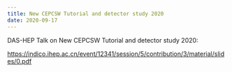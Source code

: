 ```yaml
---
title: New CEPCSW Tutorial and detector study 2020 
date: 2020-09-17 
---
```


DAS-HEP Talk on New CEPCSW Tutorial and detector study 2020: 

https://indico.ihep.ac.cn/event/12341/session/5/contribution/3/material/slides/0.pdf




